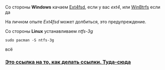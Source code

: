 Со стороны **Windows** качаем [Ext4fsd](https://github.com/bobranten/Ext4Fsd), если у вас *ext4*, или [WinBtrfs](https://github.com/maharmstone/btrfs) если да

На личном опыте *Ext4fsd* может долбиться, это предупреждение.

Со стороны **Linux** устанавливаем *ntfs-3g*

```
sudo pacman -S ntfs-3g
```

всё
### [Это ссылка на то, как делать ссылки. Туда-сюда](Links.md)